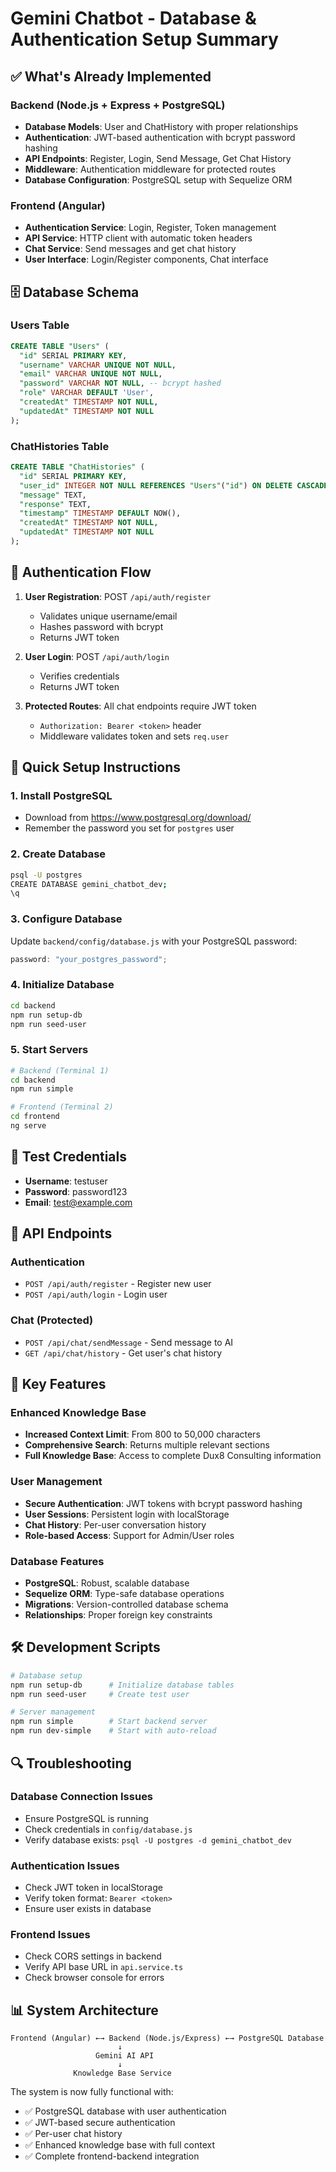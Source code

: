 # Gemini Chatbot - Database & Authentication Setup Summary

## ✅ What's Already Implemented

### Backend (Node.js + Express + PostgreSQL)

- **Database Models**: User and ChatHistory with proper relationships
- **Authentication**: JWT-based authentication with bcrypt password hashing
- **API Endpoints**: Register, Login, Send Message, Get Chat History
- **Middleware**: Authentication middleware for protected routes
- **Database Configuration**: PostgreSQL setup with Sequelize ORM

### Frontend (Angular)

- **Authentication Service**: Login, Register, Token management
- **API Service**: HTTP client with automatic token headers
- **Chat Service**: Send messages and get chat history
- **User Interface**: Login/Register components, Chat interface

## 🗄️ Database Schema

### Users Table

```sql
CREATE TABLE "Users" (
  "id" SERIAL PRIMARY KEY,
  "username" VARCHAR UNIQUE NOT NULL,
  "email" VARCHAR UNIQUE NOT NULL,
  "password" VARCHAR NOT NULL, -- bcrypt hashed
  "role" VARCHAR DEFAULT 'User',
  "createdAt" TIMESTAMP NOT NULL,
  "updatedAt" TIMESTAMP NOT NULL
);
```

### ChatHistories Table

```sql
CREATE TABLE "ChatHistories" (
  "id" SERIAL PRIMARY KEY,
  "user_id" INTEGER NOT NULL REFERENCES "Users"("id") ON DELETE CASCADE,
  "message" TEXT,
  "response" TEXT,
  "timestamp" TIMESTAMP DEFAULT NOW(),
  "createdAt" TIMESTAMP NOT NULL,
  "updatedAt" TIMESTAMP NOT NULL
);
```

## 🔐 Authentication Flow

1. **User Registration**: POST `/api/auth/register`

   - Validates unique username/email
   - Hashes password with bcrypt
   - Returns JWT token

2. **User Login**: POST `/api/auth/login`

   - Verifies credentials
   - Returns JWT token

3. **Protected Routes**: All chat endpoints require JWT token
   - `Authorization: Bearer <token>` header
   - Middleware validates token and sets `req.user`

## 🚀 Quick Setup Instructions

### 1. Install PostgreSQL

- Download from https://www.postgresql.org/download/
- Remember the password you set for `postgres` user

### 2. Create Database

```bash
psql -U postgres
CREATE DATABASE gemini_chatbot_dev;
\q
```

### 3. Configure Database

Update `backend/config/database.js` with your PostgreSQL password:

```javascript
password: "your_postgres_password";
```

### 4. Initialize Database

```bash
cd backend
npm run setup-db
npm run seed-user
```

### 5. Start Servers

```bash
# Backend (Terminal 1)
cd backend
npm run simple

# Frontend (Terminal 2)
cd frontend
ng serve
```

## 🧪 Test Credentials

- **Username**: testuser
- **Password**: password123
- **Email**: test@example.com

## 📡 API Endpoints

### Authentication

- `POST /api/auth/register` - Register new user
- `POST /api/auth/login` - Login user

### Chat (Protected)

- `POST /api/chat/sendMessage` - Send message to AI
- `GET /api/chat/history` - Get user's chat history

## 🔧 Key Features

### Enhanced Knowledge Base

- **Increased Context Limit**: From 800 to 50,000 characters
- **Comprehensive Search**: Returns multiple relevant sections
- **Full Knowledge Base**: Access to complete Dux8 Consulting information

### User Management

- **Secure Authentication**: JWT tokens with bcrypt password hashing
- **User Sessions**: Persistent login with localStorage
- **Chat History**: Per-user conversation history
- **Role-based Access**: Support for Admin/User roles

### Database Features

- **PostgreSQL**: Robust, scalable database
- **Sequelize ORM**: Type-safe database operations
- **Migrations**: Version-controlled database schema
- **Relationships**: Proper foreign key constraints

## 🛠️ Development Scripts

```bash
# Database setup
npm run setup-db      # Initialize database tables
npm run seed-user     # Create test user

# Server management
npm run simple        # Start backend server
npm run dev-simple    # Start with auto-reload
```

## 🔍 Troubleshooting

### Database Connection Issues

- Ensure PostgreSQL is running
- Check credentials in `config/database.js`
- Verify database exists: `psql -U postgres -d gemini_chatbot_dev`

### Authentication Issues

- Check JWT token in localStorage
- Verify token format: `Bearer <token>`
- Ensure user exists in database

### Frontend Issues

- Check CORS settings in backend
- Verify API base URL in `api.service.ts`
- Check browser console for errors

## 📊 System Architecture

```
Frontend (Angular) ←→ Backend (Node.js/Express) ←→ PostgreSQL Database
                        ↓
                   Gemini AI API
                        ↓
              Knowledge Base Service
```

The system is now fully functional with:

- ✅ PostgreSQL database with user authentication
- ✅ JWT-based secure authentication
- ✅ Per-user chat history
- ✅ Enhanced knowledge base with full context
- ✅ Complete frontend-backend integration
